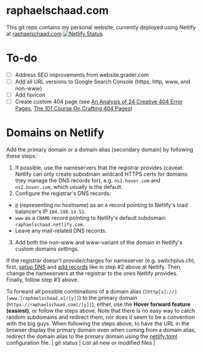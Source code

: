 # raphaelschaad.com

This git repo contains my personal website, currently deployed using Netlify at [raphaelschaad.com](https://raphaelschaad.com) [![Netlify Status](https://api.netlify.com/api/v1/badges/9096afa9-2d5e-44dc-9884-7f4be8ce8032/deploy-status)](https://app.netlify.com/sites/raphaelschaad/deploys).

# To-do
- [ ] Address SEO improvements from website.grader.com
- [ ] Add all URL versions to Google Search Console (https, http, www, and non-www)
- [ ] Add favicon
- [ ] Create custom 404 page (see [An Analysis of 24 Creative 404 Error Pages](https://blog.prototypr.io/an-analysis-of-24-creative-404-error-pages-7be770535a8f), [The 101 Course On Crafting 404 Pages](https://medium.muz.li/the-101-course-on-crafting-404-pages-93382461b0af))

# Domains on Netlify
Add the primary domain or a domain alias (secondary domain) by following these steps:
1. If possible, use the nameservers that the registrar provides (caveat: Netlify can only create subodmain wildcard HTTPS certs for domains they manage the DNS records for), e.g. `ns1.hover.com` and `ns2.hover.com`, which usually is the default.
2. Configure the registrar's DNS records:
  - `@` (representing no hostname) as an `A` record pointing to Netlify's load balancer's IP `104.198.14.52`.
  - `www` as a `CNAME` record pointing to Netlify's default subdomain `raphaelschaad.netlify.com`.
  - Leave any mail-related DNS records.
3. Add both the non-www and www-variant of the domain in Netlify's custom domains settings.

If the registrar doesn't provide/charges for nameserver (e.g. switchplus.ch), first, [setup DNS](https://app.netlify.com/account/dns/setup) and [add records](https://app.netlify.com/account/dns) like in step #2 above at Netlify. Then, change the nameservers at the registrar to the ones Netlify provides. Finally, follow step #3 above.

To forward all possible combinations of a domain alias (`[http[s]://][www.]raphaelschaad.x[/[y]]`) to the primary domain (`https://raphaelschaad.com[/[y]]`), either, use the **Hover forward feature (easiest)**, or follow the steps above. Note that there is no easy way to catch random subdomains and redirect them, nor does it seem to be a convention with the big guys. When following the steps above, to have the URL in the browser display the primary domain even when coming from a domain alias, redirect the domain alias to the primary domain using the [netlify.toml](./netlify.toml) configuration file.
| git status | List all new or modified files |

